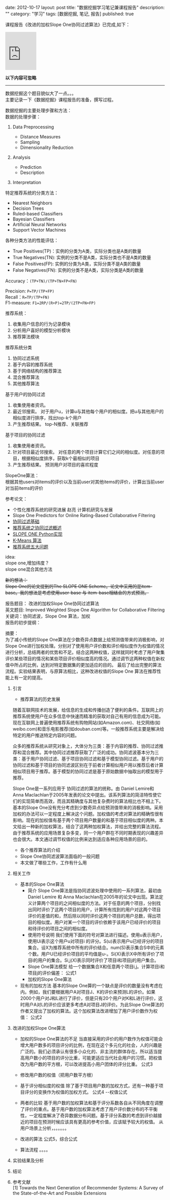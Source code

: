 date: 2012-10-17
layout: post
title: "数据挖掘学习笔记兼课程报告"
description: ""
category: "学习"
tags: [数据挖掘, 笔记, 报告]
published: true

课程报告《改进的加权Slope One协同过滤算法》已完成,如下：
<iframe src="https://skydrive.live.com/embed?cid=A1E8316CC75B7FBA&resid=A1E8316CC75B7FBA%21442&authkey=AESJsR6CwRt06Uc" width="98" height="120" frameborder="0" scrolling="no"></iframe>




**以下内容可忽略**

-----------------

数据挖掘这个题目貌似大了一点。。。  
主要记录一下《数据挖掘》课程报告的准备，撰写过程。

数据挖掘的主要处理步骤和方法：  
数据的处理步骤：

1. Data Preprocessing
	* Distance Measures
	* Sampling
	* Dimensionality Reduction

2. Analysis
	* Prediction
	* Description

3. Interpretation

特定推荐系统的分类方法：

* Nearest Neighbors
* Decision Trees
* Ruled-based Classifiers
* Bayesian Classifiers
* Artificial Neural Networks
* Support Vector Machines

各种分类方法的性能评估：

* True Positives(TP)：实例的分类为A类，实际分类也是A类的数量
* True Negatives(TN): 实例的分类不是A类，实际分类也不是A类的数量
* False Positives(FP): 实例的分类为A类，实际分类不是A类的数量
* False Negatives(FN): 实例的分类不是A类，实际分类是A类的数量

Accuracy：`(TP+TN)/(TP+TN+FP+FN)`

Precision: 	`P=TP/(TP+FP)`  
Recall：`R=TP/(TP+FN)`  
F1-measure: `F1=2RP/(R+P)=2TP/(2TP+FN+FP)`  





推荐系统：

1. 收集用户信息的行为记录模块
2. 分析用户喜好的模型分析模块
3. 推荐算法模块

推荐系统分类

1. 协同过滤系统
2. 基于内容的推荐系统
3. 基于网络结构的推荐算法
4. 混合推荐算法
5. 其他推荐算法

基于用户的协同过滤

1. 收集使用者资讯。  
2. 最近邻搜索。      对于用户u，计算u与其他每个用户的相似度。把u与其他用户的相似度进行排序，找出top-k个用户
3. 产生推荐结果。    top-N推荐、关联推荐


基于项目的协同过滤

1. 收集使用者资讯。    
2. 针对项目最近邻搜索。    对任意的两个项目计算它们之间的相似度。对任意的项目，根据相似度排序，获取k个最相似的项目
3. 产生推荐结果。          预测用户对项目的喜欢程度


 SlopeOne算法：  
 根据其他users对items的评价以及当前user对其他items的评价，计算出当前user对当前items的评价

参考论文：

* 个性化推荐系统的研究进展   赵亮  计算机研究与发展
* Slope One Predictors for Online Rating-Based Collaborative Filtering
* [协同过滤基础](http://superangevil.wordpress.com/2010/03/16/basic_collaborative_filtering/)
* [推荐系统之协同过滤概述](http://www.vanjor.org/blog/2011/05/rs-collaborative-filtering/)
* [SLOPE ONE Python实现](http://www.serpentine.com/blog/2006/12/12/collaborative-filtering-made-easy/)
* [K-Means 算法](http://coolshell.cn/articles/7779.html)
* [推荐系统五大问题](http://www.resyschina.com/2010/03/five_problems_of_resys.html)

idea:  
slope one,增加纬度？  
slope one混合其他方法

<del>新的想法：  
Slope One的论文提到的The SLOPE ONE Scheme。论文中采用的是item-base。我的想法是考虑使用user-base 与 item-base相结合的方式预测。
</del>

报告题目： 改进的加权Slope One协同过滤算法  
英文题目: Improved Weighted Slope One Algorithm for Collaborative Filtering  
关键词：协同滤波，Slope One 算法，加权  
报告的初步提纲：

摘要：  
为了减小传统的Slope One算法在少数奇异点数据上给预测值带来的消极影响，对Slope One进行加权处理。分别对了使用用户评价数和评价相似度作为权值的情况进行分析，总结两者的优势和不足。结合这两种权值，这样就同时考虑了用户聚集评价某些项目的情况和某些项目评价相似度高的情况。通过调节这两种权值在新权值中所占的比例，达到对特定数据集的更加适应的目的。
最后了给出完整的算法流程。实验结果表明，与原算法相比，这种改进权值的Slope One 算法在推荐性能上有一定的提高。

1. 引言
	- 推荐算法的历史发展  

	随着互联网技术的发展，给信息的生成和传播创造了便利的条件。互联网上的推荐系统使用户在众多信息中快速而精准的获取对自己有用的信息成为可能。现在互联网上普遍使用推荐系统有购物网站(如Amazon.com)、社交网络(如weibo.com)和音乐电影推荐(如douban.com)等。一般推荐系统主要是解决给特定的用户推送特定内容的问题。
	
	众多的推荐系统从研究对象上，大体分为三类：基于内容的推荐、协同过滤推荐和混合推荐。其中协同过滤推荐获取了广泛的成功。协同滤波基本分为三类：基于用户协同过滤、基于项目协同过滤和基于模型协同过滤。基于用户的协同过滤和基于项目的协同滤波区别在于前者计算相似用户用以推荐后者计算相似项目用于推荐。基于模型的协同过滤是基于原始数据中抽取出的模型用于推荐。

	Slope One是一系列应用于 协同过滤的算法的统称。由 Daniel Lemire和Anna Maclachlan于2005年发表的论文中提出。该系列算法的简洁特性使它们的实现简单而高效，而且其精确度与其他复杂费时的算法相比也不相上下。基本的Slope One没有充分考虑到少数奇异点给预测值带来的消极影响。采用加权的办法可以一定程度上解决这个问题。加权值的考虑对算法的精确性很有影响。现在的加权值有基于两个项目用户数量的和基于项目相似度的两种。本文给出一种新的加权算法，结合了这两种加权算法，并给出完整的算法流程。由于推荐系统的应用场景复杂多变，同一个用户群在不同时期表现的兴趣差异也会很大。本文通过调节权值的比例来达到适应各种应用场景的目的。

	- 各个推荐算法的介绍
	- Slope One协同滤波算法面临的一般问题
	- 本文做了哪些工作，工作有什么用
2. 相关工作
	- 基本的Slope One算法
		- 简介
		Slope One算法是指协同滤波处理中使用的一系列算法，最初由Daniel Lemire 和 Anna Maclachlan在2005年的论文中出现。算法定义计算两个项目的之间相似度的方法。对于任意的两个项目，分别找出同时评价了这两个项目的用户，计算所有找到的用户对这两个项目评价的差值的和，然后除以同时评价这两个项目的用户总数，得出项目的相似度。用户对某一个项目的评价依赖于该用户已经评价的项目和待评价的项目之间的相似度。
		- 使用符号说明
		我们使用下面的符号对算法进行描述。使用u表示用户，使用Ui表示这个用户u对项目i
		的评分。S(u)表示用户u已经评分的项目集合。设X为推荐系统中所有的评价结合。num(S)表示集合S中的元素个数。用户U已经评价项目的平均值是u-。Si(X)表示X中所有评价了项目i的用户的集合。Si,j(X)表示同时评价了项目i和项目j的用户集合。
		- Slope One算法模型
		给一个数据集合X和任意两个项目i,j。计算项目i和项目j的评价偏差：
		公式1
		- 加权的Slope One算法
	- 现有的加权方法
	基本的Slope One算的一个缺点是评价的数量没有考虑在内。例如，我们要根据用户A对项目J、K的评价来预测L的评价。如果2000个用户对J和L进行了评价，但是只有20个用户对K和L进行评价，这时用户A对L的评价应该更多考虑A对项目J的评价。为此Slope One算法的作者又提出了加权的算法。这个加权算法改进增加了用户评价数作为权值：
	公式2


3. 改进的加权Slope One算法
	- 加权的Slope One算法的不足
	当直接采用的评价的用户数作为权值可能会增大用户数多的项目评分的比例，在现在这个多元化的社会，人的兴趣是广泛的。我们必须承认有很多小众化的、非主流的群体存在。所以适当提高用户数小的项目的评分比重，可能更适应当代社会用户的习惯。把权值改为用户数的平方根，可以改进提高小用户团体的评分比重。
	公式3
	- 修改用户数的权值（把用户数平方根）
	- 基于评分相似度的权值
	除了基于项目用户数的加权方式，还有一种基于项目评分的变换作为权值的加权方式。
	公式4 --权值公式

	- 两者的比较
	基于用户数的加权算法和基于评分系数各自从不同角度在调整了评价的重点。基于用户数的加权算法考虑了用户评价数分布的不平衡性，一定程度解决了奇异数据分布问题。基于评分系数的考虑到评价越接近的项目在预测时候应该具有更高的参考价值，应该赋予较大的权值。
	从用户场景上分析，。。。。。。
	- 改进的算法
	公式5，综合公式
	- 算法流程
	。。。。
4. 实验结果及分析
5. 结论
6. 参考文献  
[1] Towards the Next Generation of Recommender Systems: A Survey of the State-of-the-Art and Possible Extensions